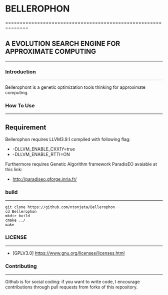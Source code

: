 # BELLEROPHON #
==============================================================
## A EVOLUTION SEARCH ENGINE FOR APPROXIMATE COMPUTING ##
-------------------------------------------------





### Introduction ###
------------


Bellerophont is a genetic optimization tools thinking for approximate computing.


### How To Use ###
-------------

Requirement 
-------------

Bellerophon requires LLVM3.9.1 compiled with following flag: 

* -DLLVM_ENABLE_CXX1Y=true
* -DLLVM_ENABLE_RTTI=ON

Furthermore requires Genetic Algorithm framework ParadisEO avaiable at this link:
 
* http://paradiseo.gforge.inria.fr/


### build ###
--------

    git clone https://github.com/ntonjeta/Bellerophon
    cd Bellerophon
    mkdir build
    cmake ../ 
    make

### LICENSE ###
--------

* [GPLV3.0] https://www.gnu.org/licenses/licenses.html

### Contributing ###
----------

Github is for social coding: if you want to write code, I encourage contributions through pull requests from forks of this repository. 

